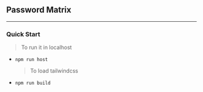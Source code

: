 ## Password Matrix

---

### Quick Start

> To run it in localhost

- `npm run host `
  > To load tailwindcss
- `npm run build`
